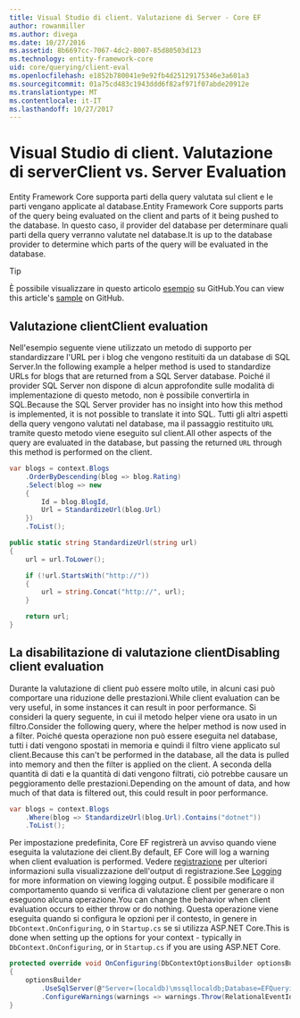 ```yaml
---
title: Visual Studio di client. Valutazione di Server - Core EF
author: rowanmiller
ms.author: divega
ms.date: 10/27/2016
ms.assetid: 8b6697cc-7067-4dc2-8007-85d80503d123
ms.technology: entity-framework-core
uid: core/querying/client-eval
ms.openlocfilehash: e1852b780041e9e92fb4d25129175346e3a601a3
ms.sourcegitcommit: 01a75cd483c1943ddd6f82af971f07abde20912e
ms.translationtype: MT
ms.contentlocale: it-IT
ms.lasthandoff: 10/27/2017
---
```

# <a name="client-vs-server-evaluation"></a><span data-ttu-id="e39aa-102">Visual Studio di client. Valutazione di server</span><span class="sxs-lookup"><span data-stu-id="e39aa-102">Client vs. Server Evaluation</span></span>

<span data-ttu-id="e39aa-103">Entity Framework Core supporta parti della query valutata sul client e le parti vengano applicate al database.</span><span class="sxs-lookup"><span data-stu-id="e39aa-103">Entity Framework Core supports parts of the query being evaluated on the client and parts of it being pushed to the database.</span></span> <span data-ttu-id="e39aa-104">In questo caso, il provider del database per determinare quali parti della query verranno valutate nel database.</span><span class="sxs-lookup"><span data-stu-id="e39aa-104">It is up to the database provider to determine which parts of the query will be evaluated in the database.</span></span>

> [!TIP]  
> <span data-ttu-id="e39aa-105">È possibile visualizzare in questo articolo [esempio](https://github.com/aspnet/EntityFramework.Docs/tree/master/samples/core/Querying) su GitHub.</span><span class="sxs-lookup"><span data-stu-id="e39aa-105">You can view this article's [sample](https://github.com/aspnet/EntityFramework.Docs/tree/master/samples/core/Querying) on GitHub.</span></span>

## <a name="client-evaluation"></a><span data-ttu-id="e39aa-106">Valutazione client</span><span class="sxs-lookup"><span data-stu-id="e39aa-106">Client evaluation</span></span>

<span data-ttu-id="e39aa-107">Nell'esempio seguente viene utilizzato un metodo di supporto per standardizzare l'URL per i blog che vengono restituiti da un database di SQL Server.</span><span class="sxs-lookup"><span data-stu-id="e39aa-107">In the following example a helper method is used to standardize URLs for blogs that are returned from a SQL Server database.</span></span> <span data-ttu-id="e39aa-108">Poiché il provider SQL Server non dispone di alcun approfondite sulle modalità di implementazione di questo metodo, non è possibile convertirla in SQL.</span><span class="sxs-lookup"><span data-stu-id="e39aa-108">Because the SQL Server provider has no insight into how this method is implemented, it is not possible to translate it into SQL.</span></span> <span data-ttu-id="e39aa-109">Tutti gli altri aspetti della query vengono valutati nel database, ma il passaggio restituito `URL` tramite questo metodo viene eseguito sul client.</span><span class="sxs-lookup"><span data-stu-id="e39aa-109">All other aspects of the query are evaluated in the database, but passing the returned `URL` through this method is performed on the client.</span></span>

<!-- [!code-csharp[Main](samples/core/Querying/Querying/ClientEval/Sample.cs?highlight=6)] -->
``` csharp
var blogs = context.Blogs
    .OrderByDescending(blog => blog.Rating)
    .Select(blog => new
    {
        Id = blog.BlogId,
        Url = StandardizeUrl(blog.Url)
    })
    .ToList();
```

<!-- [!code-csharp[Main](samples/core/Querying/Querying/ClientEval/Sample.cs)] -->
``` csharp
public static string StandardizeUrl(string url)
{
    url = url.ToLower();

    if (!url.StartsWith("http://"))
    {
        url = string.Concat("http://", url);
    }

    return url;
}
```

## <a name="disabling-client-evaluation"></a><span data-ttu-id="e39aa-110">La disabilitazione di valutazione client</span><span class="sxs-lookup"><span data-stu-id="e39aa-110">Disabling client evaluation</span></span>

<span data-ttu-id="e39aa-111">Durante la valutazione di client può essere molto utile, in alcuni casi può comportare una riduzione delle prestazioni.</span><span class="sxs-lookup"><span data-stu-id="e39aa-111">While client evaluation can be very useful, in some instances it can result in poor performance.</span></span> <span data-ttu-id="e39aa-112">Si consideri la query seguente, in cui il metodo helper viene ora usato in un filtro.</span><span class="sxs-lookup"><span data-stu-id="e39aa-112">Consider the following query, where the helper method is now used in a filter.</span></span> <span data-ttu-id="e39aa-113">Poiché questa operazione non può essere eseguita nel database, tutti i dati vengono spostati in memoria e quindi il filtro viene applicato sul client.</span><span class="sxs-lookup"><span data-stu-id="e39aa-113">Because this can't be performed in the database, all the data is pulled into memory and then the filter is applied on the client.</span></span> <span data-ttu-id="e39aa-114">A seconda della quantità di dati e la quantità di dati vengono filtrati, ciò potrebbe causare un peggioramento delle prestazioni.</span><span class="sxs-lookup"><span data-stu-id="e39aa-114">Depending on the amount of data, and how much of that data is filtered out, this could result in poor performance.</span></span>

<!-- [!code-csharp[Main](samples/core/Querying/Querying/ClientEval/Sample.cs)] -->
``` csharp
var blogs = context.Blogs
    .Where(blog => StandardizeUrl(blog.Url).Contains("dotnet"))
    .ToList();
```

<span data-ttu-id="e39aa-115">Per impostazione predefinita, Core EF registrerà un avviso quando viene eseguita la valutazione dei client.</span><span class="sxs-lookup"><span data-stu-id="e39aa-115">By default, EF Core will log a warning when client evaluation is performed.</span></span> <span data-ttu-id="e39aa-116">Vedere [registrazione](../miscellaneous/logging.md) per ulteriori informazioni sulla visualizzazione dell'output di registrazione.</span><span class="sxs-lookup"><span data-stu-id="e39aa-116">See [Logging](../miscellaneous/logging.md) for more information on viewing logging output.</span></span> <span data-ttu-id="e39aa-117">È possibile modificare il comportamento quando si verifica di valutazione client per generare o non eseguono alcuna operazione.</span><span class="sxs-lookup"><span data-stu-id="e39aa-117">You can change the behavior when client evaluation occurs to either throw or do nothing.</span></span> <span data-ttu-id="e39aa-118">Questa operazione viene eseguita quando si configura le opzioni per il contesto, in genere in `DbContext.OnConfiguring`, o in `Startup.cs` se si utilizza ASP.NET Core.</span><span class="sxs-lookup"><span data-stu-id="e39aa-118">This is done when setting up the options for your context - typically in `DbContext.OnConfiguring`, or in `Startup.cs` if you are using ASP.NET Core.</span></span>

<!-- [!code-csharp[Main](samples/core/Querying/Querying/ClientEval/ThrowOnClientEval/BloggingContext.cs?highlight=5)] -->
``` csharp
protected override void OnConfiguring(DbContextOptionsBuilder optionsBuilder)
{
    optionsBuilder
        .UseSqlServer(@"Server=(localdb)\mssqllocaldb;Database=EFQuerying;Trusted_Connection=True;")
        .ConfigureWarnings(warnings => warnings.Throw(RelationalEventId.QueryClientEvaluationWarning));
}
```

